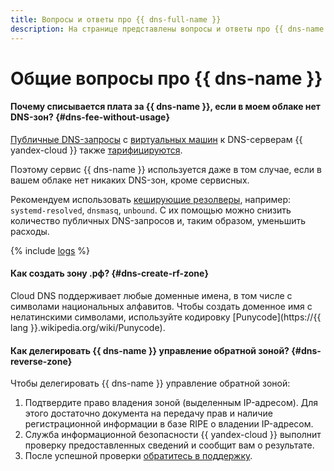 ```yaml
---
title: Вопросы и ответы про {{ dns-full-name }}
description: На странице представлены вопросы и ответы про {{ dns-name }}.
---
```


# Общие вопросы про {{ dns-name }}

#### Почему списывается плата за {{ dns-name }}, если в моем облаке нет DNS-зон? {#dns-fee-without-usage}

[Публичные DNS-запросы](../concepts/dns-zone.md#public-zones) с [виртуальных машин](../../glossary/vm.md) к DNS-серверам {{ yandex-cloud }} также [тарифицируются](../pricing.md#public-dns-requests).

Поэтому сервис {{ dns-name }} используется даже в том случае, если в вашем облаке нет никаких DNS-зон, кроме сервисных.

Рекомендуем использовать [кеширующие резолверы](../tutorials/local-dns-cache.md), например: `systemd-resolved`, `dnsmasq`, `unbound`. С их помощью можно снизить количество публичных DNS-запросов и, таким образом, уменьшить расходы.

{% include [logs](../../_qa/logs.md) %}


#### Как создать зону .рф? {#dns-create-rf-zone}

Cloud DNS поддерживает любые доменные имена, в том числе с символами национальных алфавитов. Чтобы создать доменное имя с нелатинскими символами, используйте кодировку [Punycode](https://{{ lang }}.wikipedia.org/wiki/Punycode).

#### Как делегировать {{ dns-name }} управление обратной зоной? {#dns-reverse-zone}

Чтобы делегировать {{ dns-name }} управление обратной зоной:

1. Подтвердите право владения зоной (выделенным IP-адресом). Для этого достаточно документа на передачу прав и наличие регистрационной информации в базе RIPE о владении IP-адресом.
1. Служба информационной безопасности {{ yandex-cloud }} выполнит проверку предоставленных сведений и сообщит вам о результате.
1. После успешной проверки [обратитесь в поддержку](../../support/overview.md).